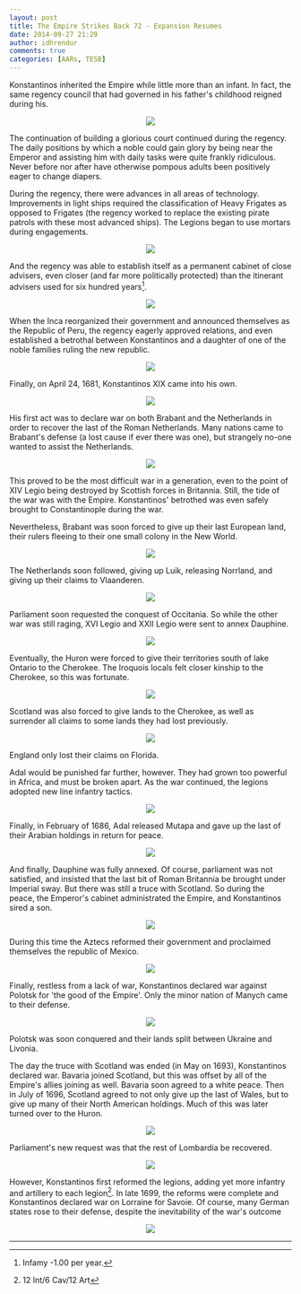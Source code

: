 ```yaml
---
layout: post
title: The Empire Strikes Back 72 - Expansion Resumes
date: 2014-09-27 21:29
author: idhrendur
comments: true
categories: [AARs, TESB]
---
```

Konstantinos inherited the Empire while little more than an infant. In fact, the same regency council that had governed in his father's childhood reigned during his.
<p align="center"><img src="/assets/tesb_images/72-1.png"></p>

The continuation of building a glorious court continued during the regency. The daily positions by which a noble could gain glory by being near the Emperor and assisting him with daily tasks were quite frankly ridiculous. Never before nor after have otherwise pompous adults been positively eager to change diapers.

During the regency, there were advances in all areas of technology. Improvements in light ships required the classification of Heavy Frigates as opposed to Frigates (the regency worked to replace the existing pirate patrols with these most advanced ships). The Legions began to use mortars during engagements.
<p align="center"><img src="/assets/tesb_images/72-2.png"></p>

And the regency was able to establish itself as a permanent cabinet of close advisers, even closer (and far more politically protected) than the itinerant advisers used for six hundred years[^1].
<p align="center"><img src="/assets/tesb_images/72-3.png"></p>

When the Inca reorganized their government and announced themselves as the Republic of Peru, the regency eagerly approved relations, and even established a betrothal between Konstantinos and a daughter of one of the noble families ruling the new republic.
<p align="center"><img src="/assets/tesb_images/72-4.png"></p>

Finally, on April 24, 1681, Konstantinos XIX came into his own.
<p align="center"><img src="/assets/tesb_images/72-5.png"></p>

His first act was to declare war on both Brabant and the Netherlands in order to recover the last of the Roman Netherlands. Many nations came to Brabant's defense (a lost cause if ever there was one), but strangely no-one wanted to assist the Netherlands.
<p align="center"><img src="/assets/tesb_images/72-6.png"></p>

This proved to be the most difficult war in a generation, even to the point of XIV Legio being destroyed by Scottish forces in Britannia. Still, the tide of the war was with the Empire. Konstantinos' betrothed was even safely brought to Constantinople during the war.

Nevertheless, Brabant was soon forced to give up their last European land, their rulers fleeing to their one small colony in the New World.
<p align="center"><img src="/assets/tesb_images/72-7.png"></p>

The Netherlands soon followed, giving up Luik, releasing Norrland, and giving up their claims to Vlaanderen.
<p align="center"><img src="/assets/tesb_images/72-8.png"></p>

Parliament soon requested the conquest of Occitania. So while the other war was still raging, XVI Legio and XXII Legio were sent to annex Dauphine.
<p align="center"><img src="/assets/tesb_images/72-9.png"></p>

Eventually, the Huron were forced to give their territories south of lake Ontario to the Cherokee. The Iroquois locals felt closer kinship to the Cherokee, so this was fortunate.
<p align="center"><img src="/assets/tesb_images/72-10.png"></p>

Scotland was also forced to give lands to the Cherokee, as well as surrender all claims to some lands they had lost previously.
<p align="center"><img src="/assets/tesb_images/72-11.png"></p>

England only lost their claims on Florida.

Adal would be punished far further, however. They had grown too powerful in Africa, and must be broken apart. As the war continued, the legions adopted new line infantry tactics.
<p align="center"><img src="/assets/tesb_images/72-12.png"></p>

Finally, in February of 1686, Adal released Mutapa and gave up the last of their Arabian holdings in return for peace.
<p align="center"><img src="/assets/tesb_images/72-13.png"></p>

And finally, Dauphine was fully annexed. Of course, parliament was not satisfied, and insisted that the last bit of Roman Britannia be brought under Imperial sway. But there was still a truce with Scotland. So during the peace, the Emperor's cabinet administrated the Empire, and Konstantinos sired a son.
<p align="center"><img src="/assets/tesb_images/72-14.png"></p>

During this time the Aztecs reformed their government and proclaimed themselves the republic of Mexico.
<p align="center"><img src="/assets/tesb_images/72-15.png"></p>

Finally, restless from a lack of war, Konstantinos declared war against Polotsk for 'the good of the Empire'. Only the minor nation of Manych came to their defense.
<p align="center"><img src="/assets/tesb_images/72-16.png"></p>

Polotsk was soon conquered and their lands split between Ukraine and Livonia.

The day the truce with Scotland was ended (in May on 1693), Konstantinos declared war. Bavaria joined Scotland, but this was offset by all of the Empire's allies joining as well. Bavaria soon agreed to a white peace. Then in July of 1696, Scotland agreed to not only give up the last of Wales, but to give up many of their North American holdings. Much of this was later turned over to the Huron.
<p align="center"><img src="/assets/tesb_images/72-17.png"></p>

Parliament's new request was that the rest of Lombardia be recovered.
<p align="center"><img src="/assets/tesb_images/72-18.png"></p>

However, Konstantinos first reformed the legions, adding yet more infantry and artillery to each legion[^2]. In late 1699, the reforms were complete and Konstantinos declared war on Lorraine for Savoie. Of course, many German states rose to their defense, despite the inevitability of the war's outcome
<p align="center"><img src="/assets/tesb_images/72-19.png"></p>

***

[^1]: Infamy -1.00 per year.
[^2]: 12 Int/6 Cav/12 Art
